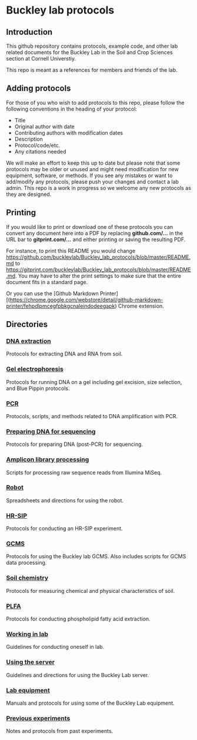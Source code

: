 # Buckley lab protocols

## Introduction
This github repository contains protocols, example code, and other lab related documents for the Buckley Lab in the Soil and Crop Sciences section at Cornell Universtiy.

This repo is meant as a references for members and friends of the lab.

## Adding protocols

For those of you who wish to add protocols to this repo, please follow the following conventions in the heading of your protocol:

 * Title
 * Original author with date
 * Contributing authors with modification dates
 * Description
 * Protocol/code/etc.
 * Any citations needed
 
We will make an effort to keep this up to date but please note that some protocols may be older or unused and might need modification for new equipment, software, or methods.  If you see any mistakes or want to add/modify any protocols, please push your changes and contact a lab admin. This repo is a work in progress so we welcome any new protocols as they are designed.

## Printing
If you would like to print or download one of these protocols you can convert any document here into a PDF by replacing __github.com/...__ in the URL bar to __gitprint.com/...__ and either printing or saving the resulting PDF. 

For instance, to print this README you would change https://github.com/buckleylab/Buckley_lab_protocols/blob/master/README.md to https://gitprint.com/buckleylab/Buckley_lab_protocols/blob/master/README.md. You may have to alter the print settings to make sure that the entire document fits in a standard page.

Or you can use the [Github Markdown Printer][(https://chrome.google.com/webstore/detail/github-markdown-printer/fehpdlpmcegfpbkgcnaleindodeegapk) Chrome extension.

## Directories

### [DNA extraction](./DNA_extraction)
Protocols for extracting DNA and RNA from soil.

### [Gel electrophoresis](./gel_electrophoresis)
Protocols for running DNA on a gel including gel excision, size selection, and Blue Pippin protocols.

### [PCR](./PCR)
Protocols, scripts, and methods related to DNA amplification with PCR.

### [Preparing DNA for sequencing](./Preparing_DNA_for_Sequencing)
Protocols for preparing DNA (post-PCR) for sequencing.

### [Amplicon library processing](/amplicon_library_processing)
Scripts for processing raw sequence reads from Illumina MiSeq.

### [Robot](/robot)
Spreadsheets and directions for using the robot.

### [HR-SIP](./HRSIP)
Protocols for conducting an HR-SIP experiment.

### [GCMS](./GCMS)
Protocols for using the Buckley lab GCMS. Also includes scripts for GCMS data processing.

### [Soil chemistry](./Soil_chemistry)
Protocols for measuring chemical and physical characteristics of soil.

### [PLFA](./PLFA)
Protocols for conducting phospholipid fatty acid extraction.

### [Working in lab](./Working_in_lab)
Guidelines for conducting oneself in lab.

### [Using the server](./Using_the_server)
Guidelines and directions for using the Buckley Lab server.

### [Lab equipment](./lab_equipment)
Manuals and protocols for using some of the Buckley Lab equipment.
 
### [Previous experiments](./previous_experiments)
Notes and protocols from past experiments.
